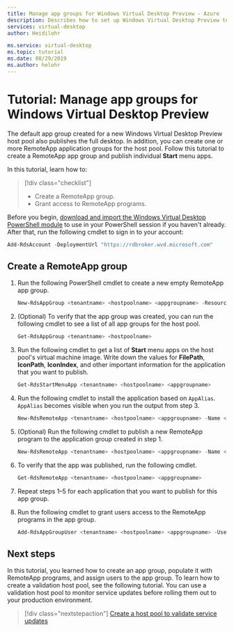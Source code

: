 ```yaml
---
title: Manage app groups for Windows Virtual Desktop Preview - Azure
description: Describes how to set up Windows Virtual Desktop Preview tenants in Azure Active Directory.
services: virtual-desktop
author: Heidilohr

ms.service: virtual-desktop
ms.topic: tutorial
ms.date: 08/29/2019
ms.author: helohr
---
```

# Tutorial: Manage app groups for Windows Virtual Desktop Preview

The default app group created for a new Windows Virtual Desktop Preview host pool also publishes the full desktop. In addition, you can create one or more RemoteApp application groups for the host pool. Follow this tutorial to create a RemoteApp app group and publish individual **Start** menu apps.

In this tutorial, learn how to:

> [!div class="checklist"]
> * Create a RemoteApp group.
> * Grant access to RemoteApp programs.

Before you begin, [download and import the Windows Virtual Desktop PowerShell module](https://docs.microsoft.com/powershell/windows-virtual-desktop/overview) to use in your PowerShell session if you haven't already. After that, run the following cmdlet to sign in to your account:

```powershell
Add-RdsAccount -DeploymentUrl "https://rdbroker.wvd.microsoft.com"
```

## Create a RemoteApp group

1. Run the following PowerShell cmdlet to create a new empty RemoteApp app group.

   ```powershell
   New-RdsAppGroup <tenantname> <hostpoolname> <appgroupname> -ResourceType "RemoteApp"
   ```

2. (Optional) To verify that the app group was created, you can run the following cmdlet to see a list of all app groups for the host pool.

   ```powershell
   Get-RdsAppGroup <tenantname> <hostpoolname>
   ```

3. Run the following cmdlet to get a list of **Start** menu apps on the host pool's virtual machine image. Write down the values for **FilePath**, **IconPath**, **IconIndex**, and other important information for the application that you want to publish.

   ```powershell
   Get-RdsStartMenuApp <tenantname> <hostpoolname> <appgroupname>
   ```
   
4. Run the following cmdlet to install the application based on `AppAlias`. `AppAlias` becomes visible when you run the output from step 3.

   ```powershell
   New-RdsRemoteApp <tenantname> <hostpoolname> <appgroupname> -Name <remoteappname> -AppAlias <appalias>
   ```

5. (Optional) Run the following cmdlet to publish a new RemoteApp program to the application group created in step 1.

   ```powershell
   New-RdsRemoteApp <tenantname> <hostpoolname> <appgroupname> -Name <remoteappname> -Filepath <filepath>  -IconPath <iconpath> -IconIndex <iconindex>
   ```

6. To verify that the app was published, run the following cmdlet.

   ```powershell
   Get-RdsRemoteApp <tenantname> <hostpoolname> <appgroupname>
   ```

7. Repeat steps 1–5 for each application that you want to publish for this app group.
8. Run the following cmdlet to grant users access to the RemoteApp programs in the app group.

   ```powershell
   Add-RdsAppGroupUser <tenantname> <hostpoolname> <appgroupname> -UserPrincipalName <userupn>
   ```

## Next steps

In this tutorial, you learned how to create an app group, populate it with RemoteApp programs, and assign users to the app group. To learn how to create a validation host pool, see the following tutorial. You can use a validation host pool to monitor service updates before rolling them out to your production environment.

> [!div class="nextstepaction"]
> [Create a host pool to validate service updates](./create-validation-host-pool.md)
